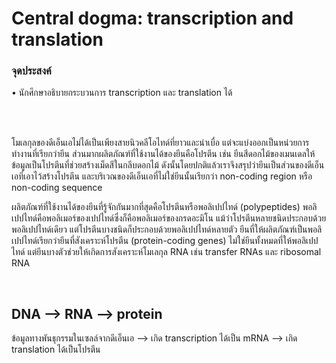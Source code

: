 # Central dogma: transcription and translation

### จุดประสงค์

•	นักศึกษาอธิบายกระบวนการ transcription และ translation ได้

</br>
</br>

โมเลกุลของดีเอ็นเอไม่ได้เป็นเพียงสายนิวคลีโอไทด์ที่ยาวและน่าเบื่อ แต่จะแบ่งออกเป็นหน่วยการทำงานที่เรียกว่ายีน ส่วนมากผลิตภัณฑ์ที่ใช้งานได้ของยีนคือโปรตีน เช่น ยีนสีดอกไม้ของเมนเดลให้ข้อมูลเป็นโปรตีนที่ช่วยสร้างเม็ดสีในกลีบดอกไม้ ดังนั้นโดยปกติแล้วเราจึงสรุปว่ายีนเป็นส่วนของดีเอ็นเอที่เอาไว้สร้างโปรตีน และบริเวณของดีเอ็นเอที่ไม่ใช่ยีนนั้นเรียกว่า non-coding region หรือ non-coding sequence

ผลิตภัณฑ์ที่ใช้งานได้ของยีนที่รู้จักกันมากที่สุดคือโปรตีนหรือพอลิเปปไทด์ (polypeptides) พอลิเปปไทด์คือพอลิเมอร์ของเปปไทด์ซึ่งก็คือพอลิเมอร์ของกรดอะมิโน แม้ว่าโปรตีนหลายชนิดประกอบด้วยพอลิเปปไทด์เดียว แต่โปรตีนบางชนิดก็ประกอบด้วยพอลิเปปไทด์หลายตัว ยีนที่ให้ผลิตภัณฑ์เป็นพอลิเปปไทด์เรียกว่ายีนที่สังเคราะห์โปรตีน (protein-coding genes) ไม่ใช่ยีนทั้งหมดที่ให้พอลิเปปไทด์ แต่ยีนบางตัวช่วยให้เกิดการสังเคราะห์โมเลกุล RNA เช่น transfer RNAs และ ribosomal RNA

</br>

## DNA --> RNA --> protein

ข้อมูลทางพันธุกรรมในเซลล์จากดีเอ็นเอ --> เกิด transcription ได้เป็น mRNA --> เกิด translation ได้เป็นโปรตีน

</br>
</br>
